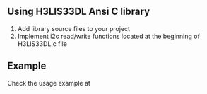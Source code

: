 Using H3LIS33DL Ansi C library
------------------------------

1. Add library source files to your project
2. Implement i2c read/write functions located at the beginning of H3LIS33DL.c file 

Example
------------------------------

Check the usage example at 